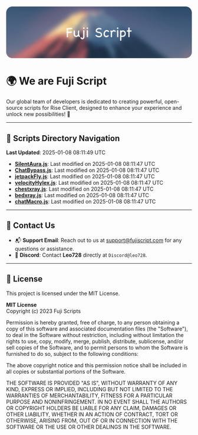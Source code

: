 ![Banner](.github/b.webp)

# 🌍 **We are Fuji Script**

Our global team of developers is dedicated to creating powerful, open-source scripts for Rise Client, designed to enhance your experience and unlock new possibilities! 🌟

---
<!-- SCRIPTS_NAVIGATION_START -->
## 📂 **Scripts Directory Navigation**

**Last Updated**: 2025-01-08 08:11:49 UTC

- **[SilentAura.js](scripts/SilentAura.js)**: Last modified on 2025-01-08 08:11:47 UTC
- **[ChatBypass.js](scripts/ChatBypass.js)**: Last modified on 2025-01-08 08:11:47 UTC
- **[jetpackFly.js](scripts/jetpackFly.js)**: Last modified on 2025-01-08 08:11:47 UTC
- **[velocityHylex.js](scripts/velocityHylex.js)**: Last modified on 2025-01-08 08:11:47 UTC
- **[chestxray.js](scripts/chestxray.js)**: Last modified on 2025-01-08 08:11:47 UTC
- **[bedxray.js](scripts/bedxray.js)**: Last modified on 2025-01-08 08:11:47 UTC
- **[chatMacro.js](scripts/chatMacro.js)**: Last modified on 2025-01-08 08:11:47 UTC

<!-- SCRIPTS_NAVIGATION_END -->

---

## 💬 **Contact Us**  
- 📬 **Support Email**: Reach out to us at [support@fujiscript.com](mailto:support@fujiscript.com) for any questions or assistance.  
- 💬 **Discord**: Contact **Leo728** directly at `Discord@leo728`.

---

## 📜 **License**

This project is licensed under the MIT License.  

**MIT License**  
Copyright (c) 2023 Fuji Scripts  

Permission is hereby granted, free of charge, to any person obtaining a copy of this software and associated documentation files (the "Software"), to deal in the Software without restriction, including without limitation the rights to use, copy, modify, merge, publish, distribute, sublicense, and/or sell copies of the Software, and to permit persons to whom the Software is furnished to do so, subject to the following conditions:  

The above copyright notice and this permission notice shall be included in all copies or substantial portions of the Software.  

THE SOFTWARE IS PROVIDED "AS IS", WITHOUT WARRANTY OF ANY KIND, EXPRESS OR IMPLIED, INCLUDING BUT NOT LIMITED TO THE WARRANTIES OF MERCHANTABILITY, FITNESS FOR A PARTICULAR PURPOSE AND NONINFRINGEMENT. IN NO EVENT SHALL THE AUTHORS OR COPYRIGHT HOLDERS BE LIABLE FOR ANY CLAIM, DAMAGES OR OTHER LIABILITY, WHETHER IN AN ACTION OF CONTRACT, TORT OR OTHERWISE, ARISING FROM, OUT OF OR IN CONNECTION WITH THE SOFTWARE OR THE USE OR OTHER DEALINGS IN THE SOFTWARE.  
